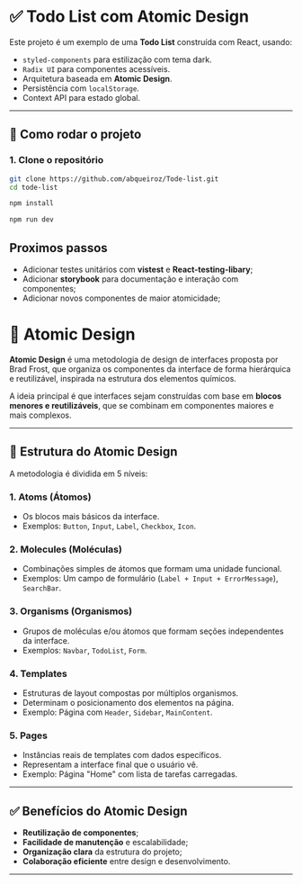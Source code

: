 # ✅ Todo List com Atomic Design

Este projeto é um exemplo de uma **Todo List** construída com React, usando:

- `styled-components` para estilização com tema dark.
- `Radix UI` para componentes acessíveis.
- Arquitetura baseada em **Atomic Design**.
- Persistência com `localStorage`.
- Context API para estado global.

---

## 🚀 Como rodar o projeto

### 1. Clone o repositório

```bash
git clone https://github.com/abqueiroz/Tode-list.git
cd tode-list

npm install

npm run dev

```

## Proximos passos

- Adicionar testes unitários com **vistest** e **React-testing-libary**;
- Adicionar **storybook** para documentação e interação com componentes;
- Adicionar novos componentes de maior atomicidade;

# 🧪 Atomic Design

**Atomic Design** é uma metodologia de design de interfaces proposta por Brad Frost, que organiza os componentes da interface de forma hierárquica e reutilizável, inspirada na estrutura dos elementos químicos.

A ideia principal é que interfaces sejam construídas com base em **blocos menores e reutilizáveis**, que se combinam em componentes maiores e mais complexos.

---

## 📐 Estrutura do Atomic Design

A metodologia é dividida em 5 níveis:

### 1. **Atoms (Átomos)**
- Os blocos mais básicos da interface.
- Exemplos: `Button`, `Input`, `Label`, `Checkbox`, `Icon`.

### 2. **Molecules (Moléculas)**
- Combinações simples de átomos que formam uma unidade funcional.
- Exemplos: Um campo de formulário (`Label + Input + ErrorMessage`), `SearchBar`.

### 3. **Organisms (Organismos)**
- Grupos de moléculas e/ou átomos que formam seções independentes da interface.
- Exemplos: `Navbar`, `TodoList`, `Form`.

### 4. **Templates**
- Estruturas de layout compostas por múltiplos organismos.
- Determinam o posicionamento dos elementos na página.
- Exemplo: Página com `Header`, `Sidebar`, `MainContent`.

### 5. **Pages**
- Instâncias reais de templates com dados específicos.
- Representam a interface final que o usuário vê.
- Exemplo: Página "Home" com lista de tarefas carregadas.

---

## ✅ Benefícios do Atomic Design

- **Reutilização de componentes**;
- **Facilidade de manutenção** e escalabilidade;
- **Organização clara** da estrutura do projeto;
- **Colaboração eficiente** entre design e desenvolvimento.

---